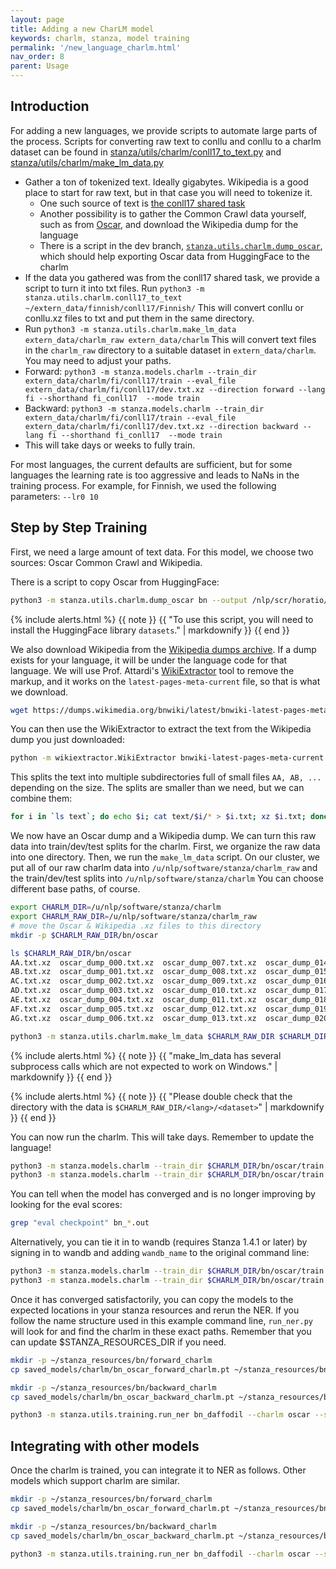 ```yaml
---
layout: page
title: Adding a new CharLM model
keywords: charlm, stanza, model training
permalink: '/new_language_charlm.html'
nav_order: 8
parent: Usage
---
```


## Introduction

For adding a new languages, we provide scripts to automate large parts of the process.  Scripts for converting raw text to conllu and conllu to a charlm dataset can be found in [stanza/utils/charlm/conll17_to_text.py](https://github.com/stanfordnlp/stanza/blob/dev/stanza/utils/charlm/conll17_to_text.py) and [stanza/utils/charlm/make_lm_data.py](https://github.com/stanfordnlp/stanza/blob/dev/stanza/utils/charlm/make_lm_data.py)

* Gather a ton of tokenized text.  Ideally gigabytes.  Wikipedia is a good place to start for raw text, but in that case you will need to tokenize it.
  * One such source of text is [the conll17 shared task](https://lindat.mff.cuni.cz/repository/xmlui/handle/11234/1-1989)
  * Another possibility is to gather the Common Crawl data yourself, such as from [Oscar](https://oscar-corpus.com/), and download the Wikipedia dump for the language
  * There is a script in the dev branch, [`stanza.utils.charlm.dump_oscar`](https://github.com/stanfordnlp/stanza/blob/dev/stanza/utils/charlm/dump_oscar.py), which should help exporting Oscar data from HuggingFace to the charlm
* If the data you gathered was from the conll17 shared task, we provide a script to turn it into txt files.  Run ```python3 -m stanza.utils.charlm.conll17_to_text ~/extern_data/finnish/conll17/Finnish/```  This will convert conllu or conllu.xz files to txt and put them in the same directory.
* Run ```python3 -m stanza.utils.charlm.make_lm_data extern_data/charlm_raw extern_data/charlm```  This will convert text files in the `charlm_raw` directory to a suitable dataset in `extern_data/charlm`.  You may need to adjust your paths.
* Forward: ```python3 -m stanza.models.charlm --train_dir extern_data/charlm/fi/conll17/train --eval_file extern_data/charlm/fi/conll17/dev.txt.xz --direction forward --lang fi --shorthand fi_conll17  --mode train```
* Backward: ```python3 -m stanza.models.charlm --train_dir extern_data/charlm/fi/conll17/train --eval_file extern_data/charlm/fi/conll17/dev.txt.xz --direction backward --lang fi --shorthand fi_conll17  --mode train```
* This will take days or weeks to fully train.

For most languages, the current defaults are sufficient, but for some languages the learning rate is too aggressive and leads to NaNs in the training process.  For example, for Finnish, we used the following parameters: `--lr0 10`

## Step by Step Training

First, we need a large amount of text data.  For this model, we choose
two sources: Oscar Common Crawl and Wikipedia.

There is a script to copy Oscar from HuggingFace:

```bash
python3 -m stanza.utils.charlm.dump_oscar bn --output /nlp/scr/horatio/oscar/
```

{% include alerts.html %}
{{ note }}
{{ "To use this script, you will need to install the HuggingFace library `datasets`." | markdownify }}
{{ end }}

We also download Wikipedia from the
[Wikipedia dumps archive](https://dumps.wikimedia.org/backup-index-bydb.html).
If a dump exists for your language, it will be under the language code
for that language.
We will use Prof. Attardi's
[WikiExtractor](https://github.com/attardi/wikiextractor) tool to
remove the markup, and it works on the `latest-pages-meta-current`
file, so that is what we download.

```bash
wget https://dumps.wikimedia.org/bnwiki/latest/bnwiki-latest-pages-meta-current.xml.bz2
```

You can then use the WikiExtractor to extract the text from the
Wikipedia dump you just downloaded:

```bash
python -m wikiextractor.WikiExtractor bnwiki-latest-pages-meta-current.xml.bz2
```

This splits the text into multiple subdirectories full of small files
`AA, AB, ...` depending on the size.  The splits are smaller than we
need, but we can combine them:

```bash
for i in `ls text`; do echo $i; cat text/$i/* > $i.txt; xz $i.txt; done
```

We now have an Oscar dump and a Wikipedia dump.  We can turn this raw
data into train/dev/test splits for the charlm.  First, we organize
the raw data into one directory.  Then, we run the `make_lm_data` script.
On our cluster, we put all of our raw charlm data into
`/u/nlp/software/stanza/charlm_raw`
and the train/dev/test splits into `/u/nlp/software/stanza/charlm`
You can choose different base paths, of course.

```bash
export CHARLM_DIR=/u/nlp/software/stanza/charlm
export CHARLM_RAW_DIR=/u/nlp/software/stanza/charlm_raw
# move the Oscar & Wikipedia .xz files to this directory
mkdir -p $CHARLM_RAW_DIR/bn/oscar

ls $CHARLM_RAW_DIR/bn/oscar
AA.txt.xz  oscar_dump_000.txt.xz  oscar_dump_007.txt.xz  oscar_dump_014.txt.xz  oscar_dump_021.txt.xz
AB.txt.xz  oscar_dump_001.txt.xz  oscar_dump_008.txt.xz  oscar_dump_015.txt.xz  oscar_dump_022.txt.xz
AC.txt.xz  oscar_dump_002.txt.xz  oscar_dump_009.txt.xz  oscar_dump_016.txt.xz  oscar_dump_023.txt.xz
AD.txt.xz  oscar_dump_003.txt.xz  oscar_dump_010.txt.xz  oscar_dump_017.txt.xz
AE.txt.xz  oscar_dump_004.txt.xz  oscar_dump_011.txt.xz  oscar_dump_018.txt.xz
AF.txt.xz  oscar_dump_005.txt.xz  oscar_dump_012.txt.xz  oscar_dump_019.txt.xz
AG.txt.xz  oscar_dump_006.txt.xz  oscar_dump_013.txt.xz  oscar_dump_020.txt.xz

python3 -m stanza.utils.charlm.make_lm_data $CHARLM_RAW_DIR $CHARLM_DIR --langs bn --packages oscar
```

{% include alerts.html %}
{{ note }}
{{ "make_lm_data has several subprocess calls which are not expected to work on Windows." | markdownify }}
{{ end }}

{% include alerts.html %}
{{ note }}
{{ "Please double check that the directory with the data is `$CHARLM_RAW_DIR/<lang>/<dataset>`" | markdownify }}
{{ end }}

You can now run the charlm.  This will take days.  Remember to update the language!

```bash
python3 -m stanza.models.charlm --train_dir $CHARLM_DIR/bn/oscar/train --eval_file $CHARLM_DIR/bn/oscar/dev.txt.xz --direction forward --lang bn --shorthand bn_oscar --mode train > bn_forward.out 2>&1 &
python3 -m stanza.models.charlm --train_dir $CHARLM_DIR/bn/oscar/train --eval_file $CHARLM_DIR/bn/oscar/dev.txt.xz --direction backward --lang bn --shorthand bn_oscar --mode train > bn_backward.out 2>&1 &
```

You can tell when the model has converged and is no longer improving by looking for the eval scores:

```bash
grep "eval checkpoint" bn_*.out
```

Alternatively, you can tie it in to wandb (requires Stanza 1.4.1 or later) by signing in to wandb and adding `wandb_name` to the original command line:

```bash
python3 -m stanza.models.charlm --train_dir $CHARLM_DIR/bn/oscar/train --eval_file $CHARLM_DIR/bn/oscar/dev.txt.xz --direction forward --lang bn --shorthand bn_oscar --mode train --wandb_name bn_oscar_forward_charlm > bn_forward.out 2>&1 &
python3 -m stanza.models.charlm --train_dir $CHARLM_DIR/bn/oscar/train --eval_file $CHARLM_DIR/bn/oscar/dev.txt.xz --direction backward --lang bn --shorthand bn_oscar --mode train --wandb_name bn_oscar_backward_charlm > bn_backward.out 2>&1 &
```

Once it has converged satisfactorily, you can copy the models to the
expected locations in your stanza resources and rerun the NER.  If you
follow the name structure used in this example command line,
`run_ner.py` will look for and find the charlm in these exact paths.
Remember that you can update $STANZA_RESOURCES_DIR if you need.

```bash
mkdir -p ~/stanza_resources/bn/forward_charlm
cp saved_models/charlm/bn_oscar_forward_charlm.pt ~/stanza_resources/bn/forward_charlm/oscar.pt

mkdir -p ~/stanza_resources/bn/backward_charlm
cp saved_models/charlm/bn_oscar_backward_charlm.pt ~/stanza_resources/bn/backward_charlm/oscar.pt

python3 -m stanza.utils.training.run_ner bn_daffodil --charlm oscar --save_name bn_daffodil_charlm.pt
```

## Integrating with other models

Once the charlm is trained, you can integrate it to NER as follows.
Other models which support charlm are similar.

```bash
mkdir -p ~/stanza_resources/bn/forward_charlm
cp saved_models/charlm/bn_oscar_forward_charlm.pt ~/stanza_resources/bn/forward_charlm/oscar.pt

mkdir -p ~/stanza_resources/bn/backward_charlm
cp saved_models/charlm/bn_oscar_backward_charlm.pt ~/stanza_resources/bn/backward_charlm/oscar.pt

python3 -m stanza.utils.training.run_ner bn_daffodil --charlm oscar --save_name bn_daffodil_charlm.pt
```

